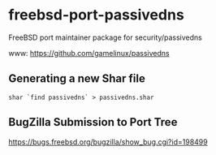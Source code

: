 # freebsd-port-passivedns
FreeBSD port maintainer package for security/passivedns

www: https://github.com/gamelinux/passivedns

## Generating a new Shar file

```shell
shar `find passivedns` > passivedns.shar
```

## BugZilla Submission to Port Tree

https://bugs.freebsd.org/bugzilla/show_bug.cgi?id=198499
